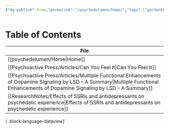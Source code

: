 ```yaml
---
{"dg-publish":true,"permalink":"/psychedelumen/home/","tags":["gardenEntry"]}
---
```


# Table of Contents
| File                                                                                                                                                                                    |
| --------------------------------------------------------------------------------------------------------------------------------------------------------------------------------------- |
| [[psychedelumen/Home\|Home]]                                                                                                                                                         |
| [[Psychoactive Press/Articles/Can You Feel It\|Can You Feel It]]                                                                                                                     |
| [[Psychoactive Press/Articles/Multiple Functional Enhancements of Dopamine Signaling by LSD – A Summary\|Multiple Functional Enhancements of Dopamine Signaling by LSD – A Summary]] |
| [[ResearchNotes/Effects of SSRIs and antidepressants on psychedelic experience\|Effects of SSRIs and antidepressants on psychedelic experience]]                                     |

{ .block-language-dataview}`
